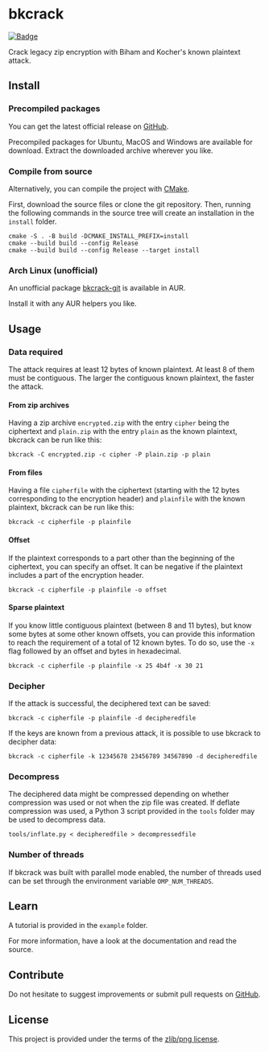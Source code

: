 bkcrack
=======

[![Badge](https://github.com/kimci86/bkcrack/workflows/Release/badge.svg)](https://github.com/kimci86/bkcrack/releases)

Crack legacy zip encryption with Biham and Kocher's known plaintext attack.

Install
-------

### Precompiled packages

You can get the latest official release on [GitHub](https://github.com/kimci86/bkcrack/releases).

Precompiled packages for Ubuntu, MacOS and Windows are available for download.
Extract the downloaded archive wherever you like.

### Compile from source

Alternatively, you can compile the project with [CMake](https://cmake.org).

First, download the source files or clone the git repository.
Then, running the following commands in the source tree will create an installation in the `install` folder.

```
cmake -S . -B build -DCMAKE_INSTALL_PREFIX=install
cmake --build build --config Release
cmake --build build --config Release --target install
```

### Arch Linux (unofficial)

An unofficial package [bkcrack-git](https://aur.archlinux.org/packages/bkcrack-git/) is available in AUR.

Install it with any AUR helpers you like.

Usage
-----

### Data required

The attack requires at least 12 bytes of known plaintext.
At least 8 of them must be contiguous.
The larger the contiguous known plaintext, the faster the attack.

#### From zip archives

Having a zip archive `encrypted.zip` with the entry `cipher` being the ciphertext and `plain.zip` with the entry `plain` as the known plaintext, bkcrack can be run like this:

    bkcrack -C encrypted.zip -c cipher -P plain.zip -p plain

#### From files

Having a file `cipherfile` with the ciphertext (starting with the 12 bytes corresponding to the encryption header) and `plainfile` with the known plaintext, bkcrack can be run like this:

    bkcrack -c cipherfile -p plainfile

#### Offset

If the plaintext corresponds to a part other than the beginning of the ciphertext, you can specify an offset.
It can be negative if the plaintext includes a part of the encryption header.

    bkcrack -c cipherfile -p plainfile -o offset

#### Sparse plaintext

If you know little contiguous plaintext (between 8 and 11 bytes), but know some bytes at some other known offsets, you can provide this information to reach the requirement of a total of 12 known bytes.
To do so, use the `-x` flag followed by an offset and bytes in hexadecimal.

    bkcrack -c cipherfile -p plainfile -x 25 4b4f -x 30 21

### Decipher

If the attack is successful, the deciphered text can be saved:

    bkcrack -c cipherfile -p plainfile -d decipheredfile

If the keys are known from a previous attack, it is possible to use bkcrack to decipher data:

    bkcrack -c cipherfile -k 12345678 23456789 34567890 -d decipheredfile

### Decompress

The deciphered data might be compressed depending on whether compression was used or not when the zip file was created.
If deflate compression was used, a Python 3 script provided in the `tools` folder may be used to decompress data.

    tools/inflate.py < decipheredfile > decompressedfile

### Number of threads

If bkcrack was built with parallel mode enabled, the number of threads used can be set through the environment variable `OMP_NUM_THREADS`.

Learn
-----

A tutorial is provided in the `example` folder.

For more information, have a look at the documentation and read the source.

Contribute
----------

Do not hesitate to suggest improvements or submit pull requests on [GitHub](https://github.com/kimci86/bkcrack).

License
-------

This project is provided under the terms of the [zlib/png license](http://opensource.org/licenses/Zlib).

